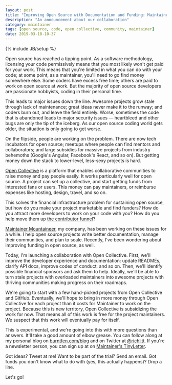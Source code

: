 ```yaml
---
layout: post
title: "Improving Open Source with Documentation and Funding: Maintainer Mountaineer and Open Collective"
description: "An announcement about our collaboration"
category: maintainer
tags: [open source, code, open collective, community, maintainer]
date: 2019-03-18-10-37
---
```

{% include JB/setup %}

Open source has reached a tipping point. As a software methodology, licensing your code permissively means that you most likely won't get paid for your work. This means that you're limited in what you can do with your code; at some point, as a maintainer, you'll need to go find money somewhere else. Some coders have excess free time; others are paid to work on open source at work. But the majority of open source developers are passionate hobbyists, coding in their personal time.

This leads to major issues down the line. Awesome projects grow stale through lack of maintenance; great ideas never make it to the runway; and coders burn out, and leave the field entirely. Worse, sometimes the code that is abandoned leads to major security issues — heartbleed and other bugs are only the tip of the iceberg. As our open source coding world gets older, the situation is only going to get worse.

On the flipside, people are working on the problem. There are now tech incubators for open source; meetups where people can find mentors and collaborators; and large subsidies for massive projects from industry behemoths (Google's Angular, Facebook's React, and so on). But getting money down the stack to lower-level, less-sexy projects is hard.

[Open Collective](https://opencollective.com) is a platform that enables collaborative communities to raise money and pay people easily. It works particularly well for open source. A project can set up a collective, and start getting funds from interested fans or users. This money can pay maintainers, or reimburse expenses like hosting, design, travel, and so on.

This solves the financial infrastructure problem for sustaining open source, but how do you make your project marketable and find funders? How do you attract more developers to work on your code with you? How do you help move them up [the contributor funnel](https://mikemcquaid.com/2018/08/14/the-open-source-contributor-funnel-why-people-dont-contribute-to-your-open-source-project/)?

[Maintainer Mountaineer](https://maintainer.io), my company, has been working on these issues for a while. I help open source projects write better documentation, manage their communities, and plan to scale. Recently, I've been wondering about improving funding in open source, as well.

Today, I'm launching a collaboration with Open Collective. First, we'll improve the developer experience and documentation: update READMEs, clarify API docs, improve codes of conduct, and so on. Then, we'll identify possible financial sponsors and ask them to help. Ideally, we'll be able to turn stale projects with overloaded maintainers into awesome projects with thriving communities making progress on their roadmaps.

We're going to start with a few hand-picked projects from Open Collective and GitHub. Eventually, we'll hope to bring in more money through Open Collective for each project than it costs for Maintainer to work on the project. Because this is new territory, Open Collective is subsidizing the work for now. That means all of this work is free for the project maintainers. We suspect that this work will eventually pay for itself.

This is experimental, and we're going into this with more questions than answers. It'll take a good amount of elbow grease. You can follow along at my personal blog on [burntfen.com/blog](https://burntfen.com/blog) and on Twitter at [@richlitt](https://twitter.com/richlitt). If you're a newsletter person, you can sign up at on [Maintainer's TinyLetter](https://tinyletter.com/maintainer).

Got ideas? Tweet at me! Want to be part of the trial? Send an email. Got funds you don't know what to do with (yes, this actually happens)? Drop a line.

Let's go!
